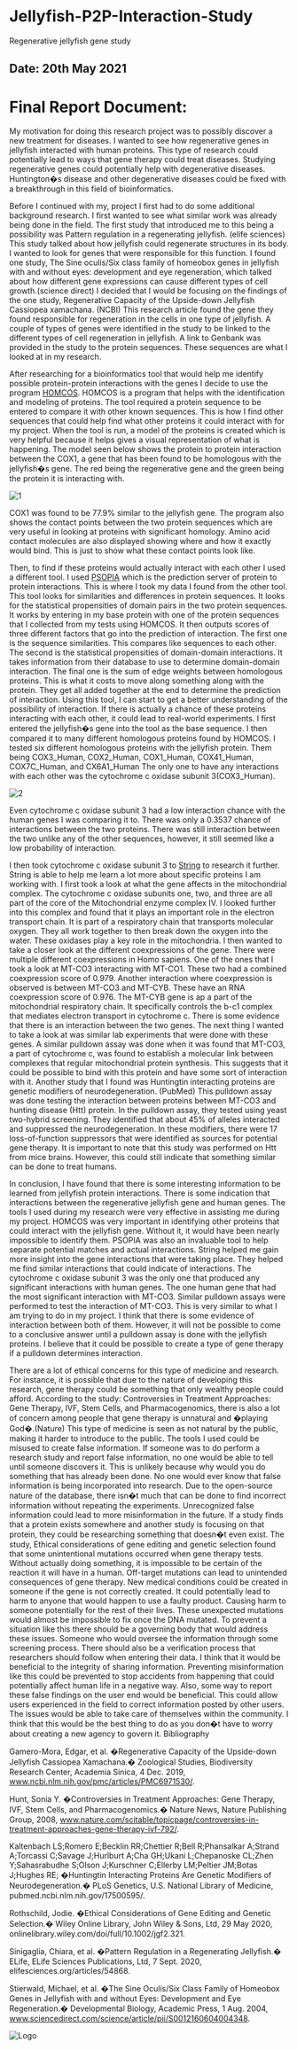 # Jellyfish-P2P-Interaction-Study
Regenerative jellyfish gene study
## Date: 20th May 2021


# Final Report Document:

My motivation for doing this research project was to possibly discover a new treatment for diseases. I wanted to see how regenerative genes in jellyfish interacted with human proteins.  This type of research could potentially lead to ways that gene therapy could treat diseases.  Studying regenerative genes could potentially help with degenerative diseases.  Huntington�s disease and other degenerative diseases could be fixed with a breakthrough in this field of bioinformatics.  

Before I continued with my, project I first had to do some additional background research.  I first wanted to see what similar work was already being done in the field.  The first study that introduced me to this being a possibility was Pattern regulation in a regenerating jellyfish. (elife sciences)  This study talked about how jellyfish could regenerate structures in its body. I wanted to look for genes that were responsible for this function.  I found one study, The Sine oculis/Six class family of homeobox genes in jellyfish with and without eyes: development and eye regeneration, which talked about how different gene expressions can cause different types of cell growth.(science direct)  I decided that I would be focusing on the findings of the one study, Regenerative Capacity of the Upside-down Jellyfish Cassiopea xamachana. (NCBI)  This research article found the gene they found responsible for regeneration in the cells in one type of jellyfish.  A couple of types of genes were identified in the study to be linked to the different types of cell regeneration in jellyfish.  A link to Genbank was provided in the study to the protein sequences.  These sequences are what I looked at in my research.
 
After researching for a bioinformatics tool that would help me identify possible protein-protein interactions with the genes I decide to use the program [HOMCOS](https://homcos.pdbj.org/cgi-bin/prot_sch_inp.cgi).  HOMCOS is a program that helps with the identification and modeling of proteins.   The tool required a protein sequence to be entered to compare it with other known sequences.  This is how I find other sequences that could help find what other proteins it could interact with for my project.  When the tool is run, a  model of the proteins is created which is very helpful because it helps gives a visual representation of what is happening.  The model seen below shows the protein to protein interaction between the COX1, a gene that has been found to be homologous with the jellyfish�s gene.  The red being the regenerative gene and the green being the protein it is interacting with.

![1](writing/finalReport/graphics/1.png)

COX1 was found to be 77.9% similar to the jellyfish gene.  The program also shows the contact points between the two protein sequences which are very useful in looking at proteins with significant homology.   Amino acid contact molecules are also displayed showing where and how it exactly would bind.   This is just to show what these contact points look like.  

Then, to find if these proteins would actually interact with each other I used a different tool.  I used [PSOPIA](https://mizuguchilab.org/PSOPIA/) which is the prediction server of protein to protein interactions.  This is where I took my data I found from the other tool.  This tool looks for similarities and differences in protein sequences.  It looks for the statistical propensities of domain pairs in the two protein sequences.  It works by entering in my base protein with one of the protein sequences that I collected from my tests using HOMCOS.  It then outputs scores of three different factors that go into the prediction of interaction.  The first one is the sequence similarities.  This compares like sequences to each other.  The second is the statistical propensities of domain-domain interactions.  It takes information from their database to use to determine domain-domain interaction.  The final one is the sum of edge weights between homologous proteins.  This is what it costs to move along something along with the protein.  They get all added together at the end to determine the prediction of interaction.  Using this tool, I can start to get a better understanding of the possibility of interaction.  If there is actually a chance of these proteins interacting with each other, it could lead to real-world experiments.  I first entered the jellyfish�s gene into the tool as the base sequence.  I then compared it to many different homologous proteins found by HOMCOS.  I tested six different homologous proteins with the jellyfish protein.  Them being COX3_Human, COX2_Human, COX1_Human, COX41_Human, COX7C_Human, and CX6A1_Human The only one to have any interactions with each other was the cytochrome c oxidase subunit 3(COX3_Human).

![2](writing/finalReport/graphics//2.png)

Even cytochrome c oxidase subunit 3 had a low interaction chance with the human genes I was comparing it to.  There was only a 0.3537 chance of interactions between the two proteins.  There was still interaction between the two unlike any of the other sequences, however, it still seemed like a low probability of interaction.  

I then took cytochrome c oxidase subunit 3 to [String](https://string-db.org/) to research it further.  String is able to help me learn a lot more about specific proteins I am working with.  I first took a look at what the gene affects in the mitochondrial complex.  The cytochrome c oxidase subunits one, two, and three are all part of the core of the Mitochondrial enzyme complex IV.  I looked further into this complex and found that it plays an important role in the electron transport chain.  It is part of a respiratory chain that transports molecular oxygen.  They all work together to then break down the oxygen into the water.  These oxidases play a key role in the mitochondria.  I then wanted to take a closer look at the different coexpressions of the gene.  There were multiple different coexpressions in Homo sapiens.  One of the ones that I took a look at MT-CO3 interacting with MT-CO1.  These two had a combined coexpression score of 0.979.  Another interaction where coexpression is observed is between MT-CO3 and MT-CYB.  These have an RNA coexpression score of 0.976.  The MT-CYB gene is ap a part of the mitochondrial respiratory chain.  It specifically controls the b-c1 complex that mediates electron transport in cytochrome c.  There is some evidence that there is an interaction between the two genes.  The next thing I wanted to take a look at was similar lab experiments that were done with these genes.  A similar pulldown assay was done when it was found that MT-CO3, a part of cytochrome c, was found to establish a molecular link between complexes that regular mitochondrial protein synthesis.  This suggests that it could be possible to bind with this protein and have some sort of interaction with it.  Another study that I found was Huntingtin interacting proteins are genetic modifiers of neurodegeneration. (PubMed) This pulldown assay was done testing the interaction between proteins between MT-CO3 and hunting disease (Htt) protein.  In the pulldown assay, they tested using yeast two-hybrid screening.  They identified that about 45% of alleles interacted and suppressed the neurodegeneration.  In these modifiers, there were 17 loss-of-function suppressors that were identified as sources for potential gene therapy. It is important to note that this study was performed on Htt from mice brains.  However, this could still indicate that something similar can be done to treat humans.

In conclusion,  I have found that there is some interesting information to be learned from jellyfish protein interactions.  There is some indication that interactions between the regenerative jellyfish gene and human genes.  The tools I used during my research were very effective in assisting me during my project. HOMCOS was very important in identifying other proteins that could interact with the jellyfish gene.  Without it, it would have been nearly impossible to identify them.  PSOPIA was also an invaluable tool to help separate potential matches and actual interactions.  String helped me gain more insight into the gene interactions that were taking place.  They helped me find similar interactions that could indicate of interactions. The cytochrome c oxidase subunit 3 was the only one that produced any significant interactions with human genes.  The one human gene that had the most significant interaction with MT-CO3.  Similar pulldown assays were performed to test the interaction of MT-CO3.  This is very similar to what I am trying to do in my project.  I think that there is some evidence of interaction between both of them.  However, it will not be possible to come to a conclusive answer until a pulldown assay is done with the jellyfish proteins.  I believe that it could be possible to create a type of gene therapy if a pulldown determines interaction.  

There are a lot of ethical concerns for this type of medicine and research.  For instance, it is possible that due to the nature of developing this research, gene therapy could be something that only wealthy people could afford.  According to the study: Controversies in Treatment Approaches: Gene Therapy, IVF, Stem Cells, and Pharmacogenomics, there is also a lot of concern among people that gene therapy is unnatural and �playing God�.(Nature)  This type of medicine is seen as not natural by the public, making it harder to introduce to the public.  The tools I used could be misused to create false information.  If someone was to do perform a research study and report false information, no one would be able to tell until someone discovers it.  This is unlikely because why would you do something that has already been done.  No one would ever know that false information is being incorporated into research.  Due to the open-source nature of the database, there isn�t much that can be done to find incorrect information without repeating the experiments.  Unrecognized false information could lead to more misinformation in the future.  If a study finds that a protein exists somewhere and another study is focusing on that protein, they could be researching something that doesn�t even exist.  The study, Ethical considerations of gene editing and genetic selection found that some unintentional mutations occurred when gene therapy tests.  Without actually doing something, it is impossible to be certain of the reaction it will have in a human.  Off-target mutations can lead to unintended consequences of gene therapy.  New medical conditions could be created in someone if the gene is not correctly created.  It could potentially lead to harm to anyone that would happen to use a faulty product.  Causing harm to someone potentially for the rest of their lives.  These unexpected mutations would almost be impossible to fix once the DNA mutated.  To prevent a situation like this there should be a governing body that would address these issues.  Someone who would oversee the information through some screening process.  There should also be a verification process that researchers should follow when entering their data.  I think that it would be beneficial to the integrity of sharing information.  Preventing misinformation like this could be prevented to stop accidents from happening that could potentially affect human life in a negative way.  Also, some way to report these false findings on the user end would be beneficial.  This could allow users experienced in the field to correct information posted by other users.  The issues would be able to take care of themselves within the community.  I think that this would be the best thing to do as you don�t have to worry about creating a new agency to govern it.
Bibliography

Gamero-Mora, Edgar, et al. �Regenerative Capacity of the Upside-down Jellyfish Cassiopea Xamachana.� Zoological Studies, Biodiversity Research Center, Academia Sinica, 4 Dec. 2019, www.ncbi.nlm.nih.gov/pmc/articles/PMC6971530/.

Hunt, Sonia Y. �Controversies in Treatment Approaches: Gene Therapy, IVF, Stem Cells, and Pharmacogenomics.� Nature News, Nature Publishing Group, 2008, www.nature.com/scitable/topicpage/controversies-in-treatment-approaches-gene-therapy-ivf-792/.

Kaltenbach LS;Romero E;Becklin RR;Chettier R;Bell R;Phansalkar A;Strand A;Torcassi C;Savage J;Hurlburt A;Cha GH;Ukani L;Chepanoske CL;Zhen Y;Sahasrabudhe S;Olson J;Kurschner C;Ellerby LM;Peltier JM;Botas J;Hughes RE; �Huntingtin Interacting Proteins Are Genetic Modifiers of Neurodegeneration.� PLoS Genetics, U.S. National Library of Medicine, pubmed.ncbi.nlm.nih.gov/17500595/.

Rothschild, Jodie. �Ethical Considerations of Gene Editing and Genetic Selection.� Wiley Online Library, John Wiley & Sons, Ltd, 29 May 2020, onlinelibrary.wiley.com/doi/full/10.1002/jgf2.321.

Sinigaglia, Chiara, et al. �Pattern Regulation in a Regenerating Jellyfish.� ELife, ELife Sciences Publications, Ltd, 7 Sept. 2020, elifesciences.org/articles/54868.

Stierwald, Michael, et al. �The Sine Oculis/Six Class Family of Homeobox Genes in Jellyfish with and without Eyes: Development and Eye Regeneration.� Developmental Biology, Academic Press, 1 Aug. 2004, www.sciencedirect.com/science/article/pii/S0012160604004348. 



![Logo](writing/finalReport/graphics/allegheny.png)
